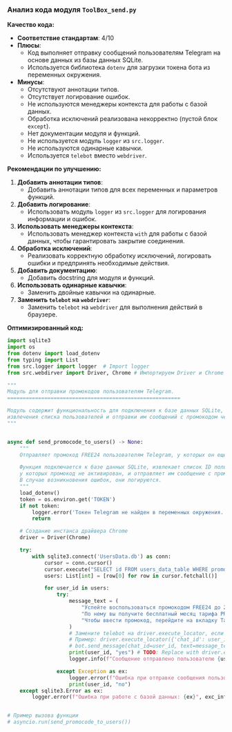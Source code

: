 ### **Анализ кода модуля `ToolBox_send.py`**

**Качество кода:**

- **Соответствие стандартам**: 4/10
- **Плюсы**:
    - Код выполняет отправку сообщений пользователям Telegram на основе данных из базы данных SQLite.
    - Используется библиотека `dotenv` для загрузки токена бота из переменных окружения.
- **Минусы**:
    - Отсутствуют аннотации типов.
    - Отсутствует логирование ошибок.
    - Не используются менеджеры контекста для работы с базой данных.
    - Обработка исключений реализована некорректно (пустой блок `except`).
    - Нет документации модуля и функций.
    - Не используется модуль `logger` из `src.logger`.
    - Не используются одинарные кавычки.
    - Используется `telebot` вместо `webdriver`.

**Рекомендации по улучшению:**

1.  **Добавить аннотации типов**:
    - Добавить аннотации типов для всех переменных и параметров функций.
2.  **Добавить логирование**:
    - Использовать модуль `logger` из `src.logger` для логирования информации и ошибок.
3.  **Использовать менеджеры контекста**:
    - Использовать менеджер контекста `with` для работы с базой данных, чтобы гарантировать закрытие соединения.
4.  **Обработка исключений**:
    - Реализовать корректную обработку исключений, логировать ошибки и предпринять необходимые действия.
5.  **Добавить документацию**:
    - Добавить docstring для модуля и функций.
6.  **Использовать одинарные кавычки**:
    - Заменить двойные кавычки на одинарные.
7.  **Заменить `telebot` на `webdriver`**:
    - Заменить `telebot` на `webdriver` для выполнения действий в браузере.

**Оптимизированный код:**

```python
import sqlite3
import os
from dotenv import load_dotenv
from typing import List
from src.logger import logger  # Import logger
from src.webdirver import Driver, Chrome # Импортируем Driver и Chrome

"""
Модуль для отправки промокодов пользователям Telegram.
========================================================

Модуль содержит функциональность для подключения к базе данных SQLite,
извлечения списка пользователей и отправки им сообщений с промокодом через Telegram.
"""


async def send_promocode_to_users() -> None:
    """
    Отправляет промокод FREE24 пользователям Telegram, у которых он еще не активирован.

    Функция подключается к базе данных SQLite, извлекает список ID пользователей,
    у которых промокод не активирован, и отправляет им сообщение с промокодом.
    В случае возникновения ошибок, они логируются.
    """
    load_dotenv()
    token = os.environ.get('TOKEN')
    if not token:
        logger.error('Токен Telegram не найден в переменных окружения.')
        return

    # Создание инстанса драйвера Chrome
    driver = Driver(Chrome)

    try:
        with sqlite3.connect('UsersData.db') as conn:
            cursor = conn.cursor()
            cursor.execute("SELECT id FROM users_data_table WHERE promocode != 1")
            users: List[int] = [row[0] for row in cursor.fetchall()]

            for user_id in users:
                try:
                    message_text = (
                        "Успейте воспользоваться промокодом FREE24 до 21 декабря!\n\n"
                        "По нему вы получите бесплатный месяц тарифа PRO — это безлимит на генерацию текста и изображений 💥 \n\n"
                        "Чтобы ввести промокод, перейдите на вкладку Тарифы и нажмите кнопку «Промокод»."
                    )
                    # Замените telebot на driver.execute_locator, если это необходимо для вашего случая
                    # Пример: driver.execute_locator({'chat_id': user_id, 'text': message_text, 'parse_mode': 'html'})
                    # bot.send_message(chat_id=user_id, text=message_text, parse_mode='html')
                    print(user_id, "yes") # TODO: Replace with driver.execute_locator()
                    logger.info(f"Сообщение отправлено пользователю {user_id}")

                except Exception as ex:
                    logger.error(f"Ошибка при отправке сообщения пользователю {user_id}: {ex}", exc_info=True)
                    print(user_id, "no")
    except sqlite3.Error as ex:
        logger.error(f"Ошибка при работе с базой данных: {ex}", exc_info=True)


# Пример вызова функции
# asyncio.run(send_promocode_to_users())